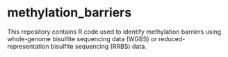 # methylation_barriers
This repository contains R code used to identify methylation barriers using whole-genome bisulfite sequencing data (WGBS) or reduced-representation bisulfite sequencing (RRBS) data.
